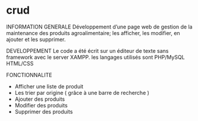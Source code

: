 # crud
INFORMATION GENERALE 
  Développement d’une page web de gestion de la maintenance des produits agroalimentaire; les afficher, les modifier, en ajouter et les supprimer.
  
DEVELOPPEMENT 
  Le code a été écrit sur un éditeur de texte sans framework avec le server XAMPP.
  les langages utilisés sont PHP/MySQL HTML/CSS 
  
FONCTIONNALITE
  - Afficher une liste de produit 
  - Les trier par origine ( grâce à une barre de recherche ) 
  - Ajouter des produits 
  - Modifier des produits 
  - Supprimer des produits 
  

